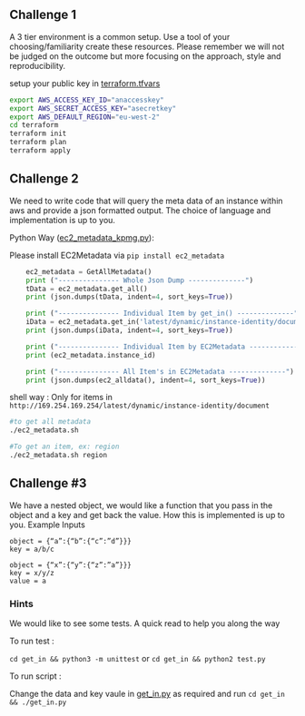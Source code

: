 ## Challenge 1

A 3 tier environment is a common setup. Use a tool of your choosing/familiarity create these resources. Please remember we will not be judged on the outcome but more focusing on the approach, style and reproducibility.


setup your public key in [terraform.tfvars](terraform/terraform.tfvars)

``` bash
export AWS_ACCESS_KEY_ID="anaccesskey"
export AWS_SECRET_ACCESS_KEY="asecretkey"
export AWS_DEFAULT_REGION="eu-west-2"
cd terraform 
terraform init
terraform plan
terraform apply
```

## Challenge 2

 We need to write code that will query the meta data of an instance within aws and provide a json formatted output. The choice of language and implementation is up to you.

Python Way ([ec2_metadata_kpmg.py](ec2_metadata_kpmg.py)):

Please install EC2Metadata via `pip install ec2_metadata`

```python
    ec2_metadata = GetAllMetadata()
    print ("--------------- Whole Json Dump --------------")
    tData = ec2_metadata.get_all()
    print (json.dumps(tData, indent=4, sort_keys=True))

    print ("--------------- Individual Item by get_in() --------------")
    iData = ec2_metadata.get_in('latest/dynamic/instance-identity/document/accountId')
    print (json.dumps(iData, indent=4, sort_keys=True))

    print ("--------------- Individual Item by EC2Metadata --------------")
    print (ec2_metadata.instance_id)

    print ("--------------- All Item's in EC2Metadata --------------")
    print (json.dumps(ec2_alldata(), indent=4, sort_keys=True))
```

shell way :
Only for items in `http://169.254.169.254/latest/dynamic/instance-identity/document`

```bash
#to get all metadata
./ec2_metadata.sh

#To get an item, ex: region
./ec2_metadata.sh region
```

##  Challenge #3

We have a nested object, we would like a function that you pass in the object and a key and get back the value. How this is implemented is up to you.
Example Inputs

```
object = {“a”:{“b”:{“c”:”d”}}}
key = a/b/c

object = {“x”:{“y”:{“z”:”a”}}}
key = x/y/z
value = a
```
### Hints

We would like to see some tests. A quick read to help you along the way

To run test :

`cd get_in && python3 -m unittest` or `cd get_in && python2 test.py`

To run script :

Change the data and key vaule in [get_in.py](get_in/get_in.py) as required and run `cd get_in && ./get_in.py`